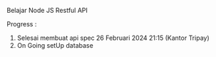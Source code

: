 Belajar Node JS Restful API

Progress :
1. Selesai membuat api spec 26 Februari 2024 21:15 (Kantor Tripay)
2. On Going setUp database
